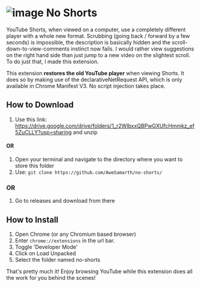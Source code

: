 # ![image](https://user-images.githubusercontent.com/72488638/200537360-fcf3dbb8-8b8b-419c-a6fb-c155b8d7f6dd.png) No Shorts 

YouTube Shorts, when viewed on a computer, use a completely different player with a whole new format. Scrubbing (going back / forward by a few seconds) is impossible, the description is basically hidden and the scroll-down-to-view-comments instinct now fails. I would rather view suggestions on the right hand side than just jump to a new video on the slightest scroll. To do just that, I made this extension.

This extension **restores the old YouTube player** when viewing Shorts. It does so by making use of the declarativeNetRequest API, which is only available in Chrome Manifest V3. No script injection takes place.

## How to Download 
1. Use this link: https://drive.google.com/drive/folders/1_r2WIbxxQBPwGXUfcHmmkz_ef5ZuCLLY?usp=sharing and unzip
#### OR
1. Open your terminal and navigate to the directory where you want to store this folder
2. Use: 
```git clone https://github.com/AweSamarth/no-shorts/ ```
### OR
1. Go to releases and download from there
## How to Install
1. Open Chrome (or any Chromium based browser)
2. Enter `chrome://extensions` in the url bar.
3. Toggle 'Developer Mode'
4. Click on Load Unpacked
5. Select the folder named no-shorts

That's pretty much it! Enjoy browsing YouTube while this extension does all the work for you behind the scenes!

